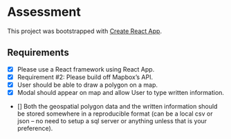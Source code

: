 # Assessment

This project was bootstrapped with [Create React App](https://github.com/facebook/create-react-app).

## Requirements

- [x] Please use a React framework using React App.
- [x] Requirement #2: Please build off Mapbox’s API.
- [x] User should be able to draw a polygon on a map.
- [x] Modal should appear on map and allow User to type written information.
- [] Both the geospatial polygon data and the written information should be stored somewhere in a reproducible format (can be a local csv or json – no need to setup a sql server or anything unless that is your preference).
